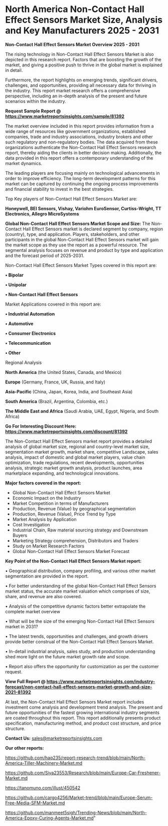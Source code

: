 # North America Non-Contact Hall Effect Sensors Market Size, Analysis and Key Manufacturers 2025 - 2031

<Strong> Non-Contact Hall Effect Sensors Market Overview 2025 - 2031</strong>

The rising technology in Non-Contact Hall Effect Sensors Market is also depicted in this research report. Factors that are boosting the growth of the market, and giving a positive push to thrive in the global market is explained in detail.

Furthermore, the report highlights on emerging trends, significant drivers, challenges, and opportunities, providing all necessary data for thriving in the industry. This report market research offers a comprehensive perspective, including an in-depth analysis of the present and future scenarios within the industry.

<strong>Request Sample Report @ <a href=https://www.marketreportsinsights.com/sample/81392>https://www.marketreportsinsights.com/sample/81392</a></strong>

The market overview included in this report provides information from a wide range of resources like government organizations, established companies, trade and industry associations, industry brokers and other such regulatory and non-regulatory bodies. The data acquired from these organizations authenticate the Non-Contact Hall Effect Sensors research report, thereby aiding the clients in better decision making. Additionally, the data provided in this report offers a contemporary understanding of the market dynamics.

The leading players are focusing mainly on technological advancements in order to improve efficiency. The long-term development patterns for this market can be captured by continuing the ongoing process improvements and financial stability to invest in the best strategies.

Top Key players of Non-Contact Hall Effect Sensors Market are:

<strong>Honeywell, BEI Sensors, Vishay, Variohm EuroSensor, Curtiss-Wright, TT Electronics, Allegro MicroSystems</strong>

<strong><b>Global Non-Contact Hall Effect Sensors Market Scope and Size:</b></strong>
The Non-Contact Hall Effect Sensors market is declared segment by company, region (country), type, and application. Players, stakeholders, and other participants in the global Non-Contact Hall Effect Sensors market will gain the market scope as they use the report as a powerful resource. The segmental analysis focuses on revenue and product by type and application and the forecast period of 2025-2031.

Non-Contact Hall Effect Sensors Market Types covered in this report are:

<strong>• Bipolar

• Unipolar

• Non-Contact Hall Effect Sensors</strong>

Market Applications covered in this report are:

<strong>• Industrial Automation

• Automotive

• Consumer Electronics

• Telecommunication

• Other</strong> 

Regional Analysis

<strong>North America</strong> (the United States, Canada, and Mexico)

<strong>Europe</strong> (Germany, France, UK, Russia, and Italy)

<strong>Asia-Pacific</strong> (China, Japan, Korea, India, and Southeast Asia)

<strong>South America</strong> (Brazil, Argentina, Colombia, etc.)

<strong>The Middle East and Africa</strong> (Saudi Arabia, UAE, Egypt, Nigeria, and South Africa)

<strong>Go For Interesting Discount Here: <a href=https://www.marketreportsinsights.com/discount/81392>https://www.marketreportsinsights.com/discount/81392</a></strong>

The Non-Contact Hall Effect Sensors market report provides a detailed analysis of global market size, regional and country-level market size, segmentation market growth, market share, competitive Landscape, sales analysis, impact of domestic and global market players, value chain optimization, trade regulations, recent developments, opportunities analysis, strategic market growth analysis, product launches, area marketplace expanding, and technological innovations.

<strong><b>Major factors covered in the report:</b></strong>
<ul>
  <li>Global Non-Contact Hall Effect Sensors Market </li>
  <li>Economic Impact on the Industry</li>
  <li>Market Competition in terms of Manufacturers</li>
  <li>Production, Revenue (Value) by geographical segmentation</li>
  <li>Production, Revenue (Value), Price Trend by Type</li>
  <li>Market Analysis by Application</li>
  <li>Cost Investigation</li>
  <li>Industrial Chain, Raw material sourcing strategy and Downstream Buyers</li>
  <li>Marketing Strategy comprehension, Distributors and Traders</li>
  <li>Study on Market Research Factors</li>
  <li>Global Non-Contact Hall Effect Sensors Market Forecast</li>
</ul>

<strong><b>Key Point of the Non-Contact Hall Effect Sensors Market report:</b></strong>

• Geographical distribution, company profiling, and various other market segmentation are provided in the report.

• For better understanding of the global Non-Contact Hall Effect Sensors market status, the accurate market valuation which comprises of size, share, and revenue are also covered.

• Analysis of the competitive dynamic factors better extrapolate the complete market overview

• What will be the size of the emerging Non-Contact Hall Effect Sensors market in 2031?

• The latest trends, opportunities and challenges, and growth drivers provide better construal of the Non-Contact Hall Effect Sensors Market.

• In-detail industrial analysis, sales study, and production understanding shed more light on the future market growth rate and scope.

• Report also offers the opportunity for customization as per the customer request.

<strong><b>View Full Report @ <a href=https://www.marketreportsinsights.com/industry-forecast/non-contact-hall-effect-sensors-market-growth-and-size-2021-81392>https://www.marketreportsinsights.com/industry-forecast/non-contact-hall-effect-sensors-market-growth-and-size-2021-81392</a></b></strong>


At last, the Non-Contact Hall Effect Sensors Market report includes investment come analysis and development trend analysis. The present and future opportunities of the fastest growing international industry segments are coated throughout this report. This report additionally presents product specification, manufacturing method, and product cost structure, and price structure.

<strong>Contact Us:</strong>
sales@marketreportsinsights.com

<strong>Our other reports:</strong>

<a href=https://github.com/haq235/report-research-trend/blob/main/North-America-Tiller-Machinery-Market.md>https://github.com/haq235/report-research-trend/blob/main/North-America-Tiller-Machinery-Market.md</a>

<a href=https://github.com/Siya23553/Research/blob/main/Europe-Car-Freshener-Market.md>https://github.com/Siya23553/Research/blob/main/Europe-Car-Freshener-Market.md</a>

<a href=https://tanomuno.com/illust/450542>https://tanomuno.com/illust/450542</a>

<a href=https://github.com/cargo4256/Market-trend/blob/main/Europe-Serum-Free-Media-SFM-Market.md>https://github.com/cargo4256/Market-trend/blob/main/Europe-Serum-Free-Media-SFM-Market.md</a>

<a href=https://github.com/manmeet5sigh/Trending-News/blob/main/North-America-Epoxy-Curing-Agents-Market.md>https://github.com/manmeet5sigh/Trending-News/blob/main/North-America-Epoxy-Curing-Agents-Market.md</a>"
